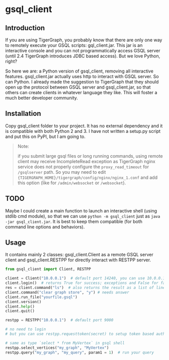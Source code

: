 # gsql_client

## Introduction

If you are using TigerGraph, you probably know that there are only one way to remotely execute
 your GSQL scripts: gql_client.jar. This jar is an interactive console and you can not programmatically
 access GSQL server (until 2.4 TigerGraph introduces JDBC based access). But we love Python,
 right?

So here we are: a Python version of gsql_client, removing all interactive features. gsql_client.jar
actually uses http to interact with GSQL server. So can Python. I already made the suggestion to
 TigerGraph that they should open up the protocol between GSQL server and gsql_client.jar, so that
 others can create clients in whatever language they like. This will foster a much better
 developer community.
 
## Installation

Copy gsql_client folder to your project. It has no external dependency and it is compatible with
 both Python 2 and 3. I have not written a setup.py script and put this on PyPI, but I am going to.
 
> Note:
>
> if you submit large gsql files or long running commands, using remote client may receive
> IncompleteRead exception as TigerGraph nginx service does not properly configure the `proxy_read_timeout`
> for `/gsqlserver` path. So you may need to edit `{TIGERGRAPH_HOME}/tigergraph/config/nginx/nginx_1.conf`
> and add this option (like for `/admin/websocket` or `/websocket`).

## TODO

Maybe I could create a main function to launch an interactive shell (using stdlib cmd module), so that
we can use `python -m gsql_client` just as `java -jar gsql_client.jar`. It is best to keep them compatible
(for both command line options and behaviors).

## Usage

It contains mainly 2 classes: gsql_client.Client as a remote GSQL server client and
gsql_client.RESTPP for directly interact with RESTPP server.

```python
from gsql_client import Client, RESTPP

client = Client("10.0.0.1")  # default port 14240, you can use 10.0.0.1:29383 to specify another port
client.login()  # returns True for success; exceptions and False for failure
res = client.command("ls")  # also returns the result as a list of lines
client.command("clear graph store", "y") # needs answer
client.run_file("yourfile.gsql")
client.version()
client.help()
client.quit()

restpp = RESTPP("10.0.0.1")  # default port 9000

# no need to login
# but you can use restpp.requesttoken(secret) to setup token based authentication

# same as type `select * from MyVertex` in gsql shell
restpp.select_vertices("my_graph", "MyVertex")
restpp.query("my_graph", "my_query", param1 = 1)  # run your query
```